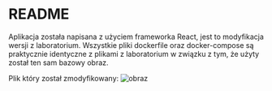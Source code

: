# README

Aplikacja została napisana z użyciem frameworka React, jest to modyfikacja wersji z laboratorium. 
Wszystkie pliki dockerfile oraz docker-compose są praktycznie identyczne z plikami z laboratorium w związku z tym, że użyty został
ten sam bazowy obraz.

Plik który został zmodyfikowany:
![obraz](https://user-images.githubusercontent.com/74077360/144722934-dce92a1d-55b6-415a-889b-96e4b2548fca.png)
